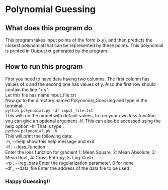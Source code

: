 # Polynomial Guessing
## What does this program do
This program takes input points of the form (x,y), and then predicts the closest polynomial that can be represented by these points. This polynomial is printed in Output.txt generated by the program.

## How to run this program
First you need to have data having two columns. The first column has values of x and the second one has values of y. Also the first row should contain the line "x y".  
Let this file has name input_file.txt  
Now go to the directory named Polynomial_Guessing and type in the terminal :   
`python polynomial.py -df input_file.txt`  
This will run the model with default values, to run your own loss function you can give an optional argument -lf. This can also be accessed using the help option -h. That is type :  
`python polynomial.py -h`  
This will print the following data:   
-h, --help            show this help message and exit  
-lf , --loss_function  
                      Enter the loss function for gradient 1: Mean Square, 2: Mean Absolute, 3: Mean   Root, 4: Cross Entropy, 5: Log-Cosh  
-rp , --reg_para      Enter the regularization parameter. 0 for none  
-df , --data_file     Enter the address of the data file to be used  

### Happy Guessing!!
